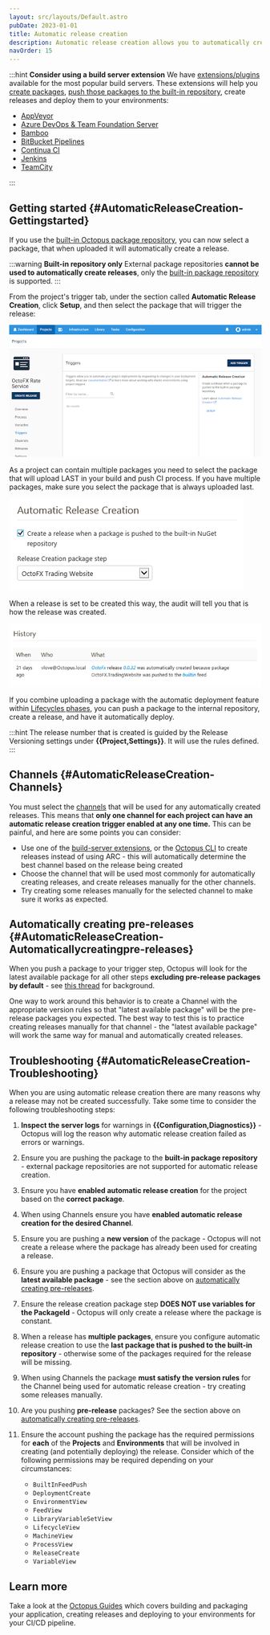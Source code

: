 ```yaml
---
layout: src/layouts/Default.astro
pubDate: 2023-01-01
title: Automatic release creation
description: Automatic release creation allows you to automatically create a new release when a new package is pushed to the built-in package repository.
navOrder: 15
---
```


:::hint
**Consider using a build server extension**
We have [extensions/plugins](/docs/packaging-applications/build-servers/index.md) available for the most popular build servers. These extensions will help you [create packages](/docs/packaging-applications/index.md), [push those packages to the built-in repository](/docs/packaging-applications/package-repositories/built-in-repository/index.md#pushing-packages-to-the-built-in-repository), create releases and deploy them to your environments:

 - [AppVeyor](/docs/packaging-applications/build-servers/appveyor/index.md)
 - [Azure DevOps & Team Foundation Server](/docs/packaging-applications/build-servers/tfs-azure-devops/index.md)
 - [Bamboo](/docs/packaging-applications/build-servers/bamboo.md)
 - [BitBucket Pipelines](/docs/packaging-applications/build-servers/bitbucket-pipelines/index.md)
 - [Continua CI](/docs/packaging-applications/build-servers/continua-ci.md)
 - [Jenkins](/docs/packaging-applications/build-servers/jenkins/index.md)
 - [TeamCity](/docs/packaging-applications/build-servers/teamcity.md)

:::

## Getting started {#AutomaticReleaseCreation-Gettingstarted}

If you use the [built-in Octopus package repository](/docs/packaging-applications/package-repositories/index.md), you can now select a package, that when uploaded it will automatically create a release.

:::warning
**Built-in repository only**
External package repositories **cannot be used to automatically create releases**, only the [built-in package repository](/docs/packaging-applications/package-repositories/index.md) is supported.
:::

From the project's trigger tab, under the section called **Automatic Release Creation**, click **Setup**, and then select the package that will trigger the release:

![Automatic release creation](images/automatic-release-creation.png "width=500")

As a project can contain multiple packages you need to select the package that will upload LAST in your build and push CI process. If you have multiple packages, make sure you select the package that is always uploaded last.

![Automatic release creation last package option](images/automatic-release-creation-last-package.png "width=500")

When a release is set to be created this way, the audit will tell you that is how the release was created.

![Release history](images/history.png "width=500")

If you combine uploading a package with the automatic deployment feature within [Lifecycles phases](/docs/releases/lifecycles/index.md#Lifecycles-LifecyclePhases), you can push a package to the internal repository, create a release, and have it automatically deploy.

:::hint
The release number that is created is guided by the Release Versioning settings under **{{Project,Settings}}**. It will use the rules defined.
:::

## Channels {#AutomaticReleaseCreation-Channels}

You must select the [channels](/docs/releases/channels/index.md) that will be used for any automatically created releases. This means that **only one channel for each project can have an automatic release creation trigger enabled at any one time.** This can be painful, and here are some points you can consider:

- Use one of the [build-server extensions](/docs/packaging-applications/build-servers/index.md), or the [Octopus CLI](/docs/octopus-rest-api/octopus-cli/create-release.md) to create releases instead of using ARC - this will automatically determine the best channel based on the release being created
- Choose the channel that will be used most commonly for automatically creating releases, and create releases manually for the other channels.
- Try creating some releases manually for the selected channel to make sure it works as expected.

## Automatically creating pre-releases {#AutomaticReleaseCreation-Automaticallycreatingpre-releases}

When you push a package to your trigger step, Octopus will look for the latest available package for all other steps **excluding pre-release packages by default** - see [this thread](https://help.octopus.com/t/arc-not-working-with-pre-release-builds/3646) for background.

One way to work around this behavior is to create a Channel with the appropriate version rules so that "latest available package" will be the pre-release packages you expected. The best way to test this is to practice creating releases manually for that channel - the "latest available package" will work the same way for manual and automatically created releases.

## Troubleshooting {#AutomaticReleaseCreation-Troubleshooting}

When you are using automatic release creation there are many reasons why a release may not be created successfully. Take some time to consider the following troubleshooting steps:

1. **Inspect the server logs** for warnings in **{{Configuration,Diagnostics}}** - Octopus will log the reason why automatic release creation failed as errors or warnings.

2. Ensure you are pushing the package to the **built-in package repository** - external package repositories are not supported for automatic release creation.

3. Ensure you have **enabled automatic release creation** for the project based on the **correct package**.

4. When using Channels ensure you have **enabled automatic release creation for the desired Channel**.

5. Ensure you are pushing a **new version** of the package - Octopus will not create a release where the package has already been used for creating a release.

6. Ensure you are pushing a package that Octopus will consider as the **latest available package** - see the section above on [automatically creating pre-releases](#AutomaticReleaseCreation-Automaticallycreatingpre-releases).

7. Ensure the release creation package step **DOES NOT use variables for the PackageId** - Octopus will only create a release where the package is constant.

8. When a release has **multiple packages**, ensure you configure automatic release creation to use the **last package that is pushed to the built-in repository** - otherwise some of the packages required for the release will be missing.

9. When using Channels the package **must satisfy the version rules** for the Channel being used for automatic release creation - try creating some releases manually.

10. Are you pushing **pre-release** packages? See the section above on [automatically creating pre-releases](#AutomaticReleaseCreation-Automaticallycreatingpre-releases).

11. Ensure the account pushing the package has the required permissions for **each** of the **Projects** and **Environments** that will be involved in creating (and potentially deploying) the release. Consider which of the following permissions may be required depending on your circumstances:  

    - `BuiltInFeedPush`  
    - `DeploymentCreate`  
    - `EnvironmentView`  
    - `FeedView`  
    - `LibraryVariableSetView`  
    - `LifecycleView`  
    - `MachineView`  
    - `ProcessView`  
    - `ReleaseCreate`  
    - `VariableView`

## Learn more

Take a look at the [Octopus Guides](https://octopus.com/docs/guides) which covers building and packaging your application, creating releases and deploying to your environments for your CI/CD pipeline.
